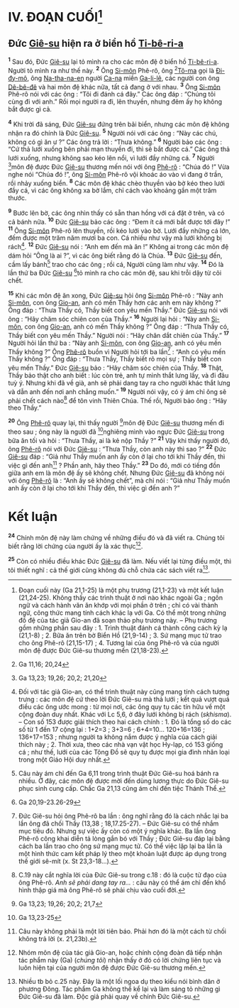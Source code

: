 # IV. ĐOẠN CUỐI[^1-7a754d7c-5ce4-46bf-aae2-0ccea93e473a]

## Đức [Giê-su]() hiện ra ở biển hồ [Ti-bê-ri-a]()
<sup><b>1</b></sup> Sau đó, Đức [Giê-su]() lại tỏ mình ra cho các môn đệ ở biển hồ [Ti-bê-ri-a](). Người tỏ mình ra như thế này. <sup><b>2</b></sup> Ông [Si-môn]() Phê-rô, ông [^1@-7a754d7c-5ce4-46bf-aae2-0ccea93e473a][Tô-ma]() gọi là [Đi-đy-mô](), ông [Na-tha-na-en]() người [Ca-na]() miền [Ga-li-lê](), các người con ông [Dê-bê-đê]() và hai môn đệ khác nữa, tất cả đang ở với nhau. <sup><b>3</b></sup> Ông [Si-môn]() Phê-rô nói với các ông : “Tôi đi đánh cá đây.” Các ông đáp : “Chúng tôi cùng đi với anh.” Rồi mọi người ra đi, lên thuyền, nhưng đêm ấy họ không bắt được gì cả.

<sup><b>4</b></sup> Khi trời đã sáng, Đức [Giê-su]() đứng trên bãi biển, nhưng các môn đệ không nhận ra đó chính là Đức [Giê-su](). <sup><b>5</b></sup> Người nói với các ông : “Này các chú, không có gì ăn ư ?” Các ông trả lời : “Thưa không.” <sup><b>6</b></sup> Người bảo các ông : “Cứ thả lưới xuống bên phải mạn thuyền đi, thì sẽ bắt được cá.” Các ông thả lưới xuống, nhưng không sao kéo lên nổi, vì lưới đầy những cá. <sup><b>7</b></sup> Người [^2@-7a754d7c-5ce4-46bf-aae2-0ccea93e473a]môn đệ được Đức [Giê-su]() thương mến nói với ông [Phê-rô]() : “Chúa đó !” Vừa nghe nói “Chúa đó !”, ông [Si-môn]() Phê-rô vội khoác áo vào vì đang ở trần, rồi nhảy xuống biển. <sup><b>8</b></sup> Các môn đệ khác chèo thuyền vào bờ kéo theo lưới đầy cá, vì các ông không xa bờ lắm, chỉ cách vào khoảng gần một trăm thước.

<sup><b>9</b></sup> Bước lên bờ, các ông nhìn thấy có sẵn than hồng với cá đặt ở trên, và có cả bánh nữa. <sup><b>10</b></sup> Đức [Giê-su]() bảo các ông : “Đem ít cá mới bắt được tới đây !” <sup><b>11</b></sup> Ông [Si-môn]() Phê-rô lên thuyền, rồi kéo lưới vào bờ. Lưới đầy những cá lớn, đếm được một trăm năm mươi ba con. Cá nhiều như vậy mà lưới không bị rách[^2-7a754d7c-5ce4-46bf-aae2-0ccea93e473a]. <sup><b>12</b></sup> Đức [Giê-su]() nói : “Anh em đến mà ăn !” Không ai trong các môn đệ dám hỏi “Ông là ai ?”, vì các ông biết rằng đó là Chúa. <sup><b>13</b></sup> Đức [Giê-su]() đến, cầm lấy bánh[^3-7a754d7c-5ce4-46bf-aae2-0ccea93e473a] trao cho các ông ; rồi cá, Người cũng làm như vậy. <sup><b>14</b></sup> Đó là lần thứ ba Đức [Giê-su]() [^3@-7a754d7c-5ce4-46bf-aae2-0ccea93e473a]tỏ mình ra cho các môn đệ, sau khi trỗi dậy từ cõi chết.

<sup><b>15</b></sup> Khi các môn đệ ăn xong, Đức [Giê-su]() hỏi ông [Si-môn]() Phê-rô : “Này anh [Si-môn](), con ông [Gio-an](), anh có mến Thầy hơn các anh em này không ?” Ông đáp : “Thưa Thầy có, Thầy biết con yêu mến Thầy.” Đức [Giê-su]() nói với ông : “Hãy chăm sóc chiên con của Thầy.” <sup><b>16</b></sup> Người lại hỏi : “Này anh [Si-môn](), con ông [Gio-an](), anh có mến Thầy không ?” Ông đáp : “Thưa Thầy có, Thầy biết con yêu mến Thầy.” Người nói : “Hãy chăn dắt chiên của Thầy.” <sup><b>17</b></sup> Người hỏi lần thứ ba : “Này anh [Si-môn](), con ông [Gio-an](), anh có yêu mến Thầy không ?” Ông [Phê-rô]() buồn vì Người hỏi tới ba lần[^4-7a754d7c-5ce4-46bf-aae2-0ccea93e473a] : “Anh có yêu mến Thầy không ?” Ông đáp : “Thưa Thầy, Thầy biết rõ mọi sự ; Thầy biết con yêu mến Thầy.” Đức [Giê-su]() bảo : “Hãy chăm sóc chiên của Thầy. <sup><b>18</b></sup> Thật, Thầy bảo thật cho anh biết : lúc còn trẻ, anh tự mình thắt lưng lấy, và đi đâu tuỳ ý. Nhưng khi đã về già, anh sẽ phải dang tay ra cho người khác thắt lưng và dẫn anh đến nơi anh chẳng muốn.” <sup><b>19</b></sup> Người nói vậy, có ý ám chỉ ông sẽ phải chết cách nào[^5-7a754d7c-5ce4-46bf-aae2-0ccea93e473a] để tôn vinh Thiên Chúa. Thế rồi, Người bảo ông : “Hãy theo Thầy.”

<sup><b>20</b></sup> Ông [Phê-rô]() quay lại, thì thấy người [^4@-7a754d7c-5ce4-46bf-aae2-0ccea93e473a]môn đệ Đức [Giê-su]() thương mến đi theo sau ; ông này là người đã [^5@-7a754d7c-5ce4-46bf-aae2-0ccea93e473a]nghiêng mình vào ngực Đức [Giê-su]() trong bữa ăn tối và hỏi : “Thưa Thầy, ai là kẻ nộp Thầy ?” <sup><b>21</b></sup> Vậy khi thấy người đó, ông [Phê-rô]() nói với Đức [Giê-su]() : “Thưa Thầy, còn anh này thì sao ?” <sup><b>22</b></sup> Đức [Giê-su]() đáp : “Giả như Thầy muốn anh ấy còn ở lại cho tới khi Thầy đến, thì việc gì đến anh[^6-7a754d7c-5ce4-46bf-aae2-0ccea93e473a] ? Phần anh, hãy theo Thầy.” <sup><b>23</b></sup> Do đó, mới có tiếng đồn giữa anh em là môn đệ ấy sẽ không chết. Nhưng Đức [Giê-su]() đã không nói với ông [Phê-rô]() là : “Anh ấy sẽ không chết”, mà chỉ nói : “Giả như Thầy muốn anh ấy còn ở lại cho tới khi Thầy đến, thì việc gì đến anh ?”


# Kết luận
<sup><b>24</b></sup> Chính môn đệ này làm chứng về những điều đó và đã viết ra. Chúng tôi biết rằng lời chứng của người ấy là xác thực[^7-7a754d7c-5ce4-46bf-aae2-0ccea93e473a].

<sup><b>25</b></sup> Còn có nhiều điều khác Đức [Giê-su]() đã làm. Nếu viết lại từng điều một, thì tôi thiết nghĩ : cả thế giới cũng không đủ chỗ chứa các sách viết ra[^8-7a754d7c-5ce4-46bf-aae2-0ccea93e473a].

[^1-7a754d7c-5ce4-46bf-aae2-0ccea93e473a]: Đoạn cuối này (Ga 21,1-25) là một phụ trương (21,1-23) và một kết luận (21,24-25). Không thấy các trình thuật ở nơi nào khác ngoài Ga ; ngôn ngữ và cách hành văn ăn khớp với mọi phần ở trên ; chỉ có vài thành ngữ, công thức mang tính cách khác lạ với Ga. Có thể một trong những đồ đệ của tác giả Gio-an đã soạn thảo phụ trương này. – Phụ trương gồm những phần sau đây : 1. Trình thuật đánh cá thành công cách kỳ lạ (21,1-8) ; 2. Bữa ăn trên bờ Biển Hồ (21,9-14) ; 3. Sứ mạng mục tử trao cho ông Phê-rô (21,15-17) ; 4. Tương lai của ông Phê-rô và của người môn đệ được Đức Giê-su thương mến (21,18-23).
[^2-7a754d7c-5ce4-46bf-aae2-0ccea93e473a]: Đối với tác giả Gio-an, có thể trình thuật này cũng mang tính cách tượng trưng : các môn đệ cứ theo lời Đức Giê-su mà thả lưới ; kết quả vượt quá điều các ông ước mong : từ mọi nơi, các ông quy tụ các tín hữu về một cộng đoàn duy nhất. Khác với Lc 5,6, ở đây lưới không bị rách (*skhisma*). – Con số 153 được giải thích theo hai cách chính : 1. Đó là tổng số do các số từ 1 đến 17 cộng lại : 1+2=3 ; 3+3=6 ; 6+4=10... 120+16=136 ; 136+17=153 ; nhưng người ta không nắm được ý nghĩa của cách giải thích này ; 2. Thời xưa, theo các nhà vạn vật học Hy-lạp, có 153 giống cá ; như thế, lưới của các Tông Đồ sẽ quy tụ được mọi gia đình nhân loại trong một Giáo Hội duy nhất.
[^3-7a754d7c-5ce4-46bf-aae2-0ccea93e473a]: Câu này ám chỉ đến Ga 6,11 trong trình thuật Đức Giê-su hoá bánh ra nhiều. Ở đây, các môn đệ được mời đến dùng lương thực do Đức Giê-su phục sinh cung cấp. Chắc Ga 21,13 cũng ám chỉ đến tiệc Thánh Thể.
[^4-7a754d7c-5ce4-46bf-aae2-0ccea93e473a]: Đức Giê-su hỏi ông Phê-rô ba lần : ông nghĩ rằng đó là cách nhắc lại ba lần ông đã chối Thầy (13,38 ; 18,17.25-27). – Đức Giê-su có thể nhắm mục tiêu đó. Nhưng sự việc ấy còn có một ý nghĩa khác. Ba lần ông Phê-rô công khai diễn tả lòng gắn bó với Thầy ; Đức Giê-su đáp lại bằng cách ba lần trao cho ông sứ mạng mục tử. Có thể việc lặp lại ba lần là một hình thức cam kết pháp lý theo một khoản luật được áp dụng trong thế giới sê-mít (x. St 23,3-18...).
[^5-7a754d7c-5ce4-46bf-aae2-0ccea93e473a]: C.19 này cắt nghĩa lời của Đức Giê-su trong c.18 : đó là cuộc tử đạo của ông Phê-rô. *Anh sẽ phải dang tay ra...* : câu này có thể ám chỉ đến khổ hình thập giá mà ông Phê-rô sẽ phải chịu vào cuối đời.
[^6-7a754d7c-5ce4-46bf-aae2-0ccea93e473a]: Câu này không phải là một lời tiên báo. Phải hơn đó là một cách từ chối không trả lời (x. 21,23b).
[^7-7a754d7c-5ce4-46bf-aae2-0ccea93e473a]: Nhóm môn đệ của tác giả Gio-an, hoặc chính cộng đoàn đã tiếp nhận tác phẩm này (Ga) (*chúng tôi*) nhận thấy ở đó có lời chứng liên tục và luôn hiện tại của người môn đệ được Đức Giê-su thương mến.
[^8-7a754d7c-5ce4-46bf-aae2-0ccea93e473a]: Nhiều tb bỏ c.25 này. Đây là một lối ngoa dụ theo kiểu nói bình dân ở phương Đông. Tác phẩm Ga không thể kể lại và làm sáng tỏ những gì Đức Giê-su đã làm. Độc giả phải quay về chính Đức Giê-su.
[^1@-7a754d7c-5ce4-46bf-aae2-0ccea93e473a]: Ga 11,16; 20,24
[^2@-7a754d7c-5ce4-46bf-aae2-0ccea93e473a]: Ga 13,23; 19,26; 20,2; 21,20
[^3@-7a754d7c-5ce4-46bf-aae2-0ccea93e473a]: Ga 20,19-23.26-29
[^4@-7a754d7c-5ce4-46bf-aae2-0ccea93e473a]: Ga 13,23; 19,26; 20,2; 21,7
[^5@-7a754d7c-5ce4-46bf-aae2-0ccea93e473a]: Ga 13,23-25